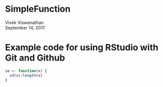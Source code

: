# SimpleFunction
Vivek Viswanathan  
September 14, 2017  

# Example code for using RStudio with Git and Github


```r
se <- function(x) {
  sd(x)/length(x)
}
```
